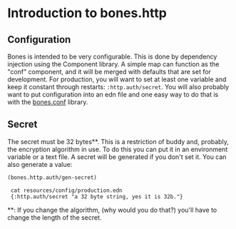 # Introduction to bones.http

## Configuration

Bones is intended to be very configurable. This is done by dependency injection
using the Component library. A simple map can function as the "conf" component,
and it will be merged with defaults that are set for development. For
production, you will want to set at least one variable and keep it constant
through restarts: `:http.auth/secret`. You will also probably want to put
configuration into an edn file and one easy way to do that is with the [bones.conf](https://github.com/teaforthecat/bones.conf)
library.

## Secret

The secret must be 32 bytes**. This is a restriction of buddy and,
probably, the encryption algorithm in use. To do this you can put it in an
environment variable or a text file. A secret will be generated if you don't set
it. You can also generate a value:

```clojure
(bones.http.auth/gen-secret)
```


     cat resources/config/production.edn
     {:http.auth/secret "a 32 byte string, yes it is 32b."}


**: If you change the algorithm, (why would you do that?) you'll have to
    change the length of the secret.

